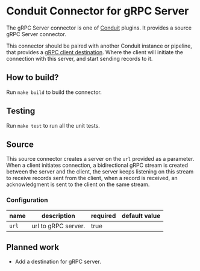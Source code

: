 # Conduit Connector for gRPC Server
The gRPC Server connector is one of [Conduit](https://conduit.io) plugins. It provides a source gRPC Server connector.

This connector should be paired with another Conduit instance or pipeline, that provides a
[gRPC client destination](https://github.com/conduitio-labs/conduit-connector-grpc-client). Where the client will initiate
the connection with this server, and start sending records to it.

## How to build?
Run `make build` to build the connector.

## Testing
Run `make test` to run all the unit tests.

## Source
This source connector creates a server on the `url` provided as a parameter. When a client initiates connection, a
bidirectional gRPC stream is created between the server and the client, the server keeps listening on this stream to
receive records sent from the client, when a record is received, an acknowledgment is sent to the client on the same
stream.

### Configuration

| name        | description                                                            | required | default value |
|-------------|------------------------------------------------------------------------|----------|---------------|
| `url`       | url to gRPC server.                                                    | true     |               |

## Planned work
- Add a destination for gRPC server. 